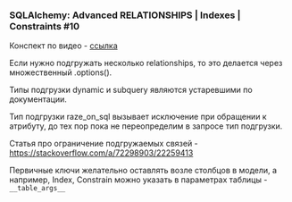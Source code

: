 ### SQLAlchemy: Advanced RELATIONSHIPS | Indexes | Constraints #10

Конспект по видео - [ссылка](https://www.youtube.com/watch?v=WPygSa1kaeM&list=PLeLN0qH0-mCXARD_K-USF2wHctxzEVp40&index=10)

Если нужно подгружать несколько relationships, то это делается через множественный .options().

Типы подгрузки dynamic и subquery являются устаревшими по документации.

Тип подгрузки raze_on_sql вызывает исключение при обращении к атрибуту, до тех пор пока не переопределим в запросе тип подгрузки.

Статья про ограничение подгружаемых связей - https://stackoverflow.com/a/72298903/22259413

Первичные ключи желательно оставлять возле столбцов в модели, а например, Index, Constrain можно указать в параметрах таблицы - `__table_args__`
